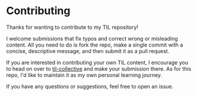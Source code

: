 # Contributing

Thanks for wanting to contribute to my TIL repository!

I welcome submissions that fix typos and correct wrong or misleading
content. All you need to do is fork the repo, make a single commit with a
concise, descriptive message, and then submit it as a pull request.

If you are interested in contributing your own TIL content, I encourage you
to head on over to
[til-collective](https://github.com/til-collective/til-collective) and make your
submission there. As for this repo, I'd like to maintain it as my own
personal learning journey.

If you have any questions or suggestions, feel free to open an issue.
